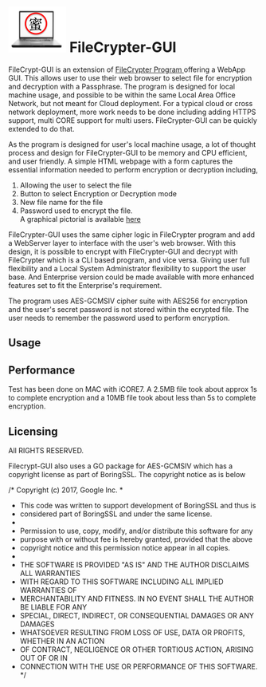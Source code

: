 # <img src="https://github.com/maxng07/filecrypter-gui/blob/master/avatar-pcmi.png"> FileCrypter-GUI
FileCrypt-GUI is an extension of <a href="https://github.com/maxng07/FileCrypter"> FileCrypter Program </a> offering a WebApp GUI. This allows user to use their web browser to select file for encryption and decryption with a Passphrase. The program is designed for local machine usage, and possible to be within the same Local Area Office Network, but not meant for Cloud deployment. For a typical cloud or cross network deployment, more work needs to be done including adding HTTPS support, multi CORE support for multi users. FileCrypter-GUI can be quickly extended to do that. 

As the program is designed for user's local machine usage, a lot of thought process and design for FileCrypter-GUI to be memory and CPU efficient, and user friendly. A simple HTML webpage with a form captures the essential information needed to perform encryption or decryption including, 
1. Allowing the user to select the file
2. Button to select Encryption or Decryption mode
3. New file name for the file
4. Password used to encrypt the file. <br />
A graphical pictorial is available <a href="https://github.com/maxng07/filecrypter-gui/blob/master/tutorial/filecrypt-gui.png"> here </a>

FileCrypter-GUI uses the same cipher logic in FileCrypter program and add a WebServer layer to interface with the user's web browser. With this design, it is possible to encrypt with FileCrypter-GUI and decrypt with FileCrypter which is a CLI based program, and vice versa. Giving user full flexibility and a Local System Administrator flexibility to support the user base. And Enterprise version could be made available with more enhanced features set to fit the Enterprise's requirement.

The program uses AES-GCMSIV cipher suite with AES256 for encryption and the user's secret password is not stored within the ecrypted file. The user needs to remember the password used to perform encryption.

<h2>Usage </h2>

<h2> Performance </h2>
Test has been done on MAC with iCORE7. A 2.5MB file took about approx 1s to complete encryption and a 10MB file took about less than 5s to complete encryption.

<h2>Licensing </h2>
 All RIGHTS RESERVED.
 
 Filecrypt-GUI also uses a GO package for AES-GCMSIV which has a copyright license as part of BoringSSL. The copyright notice as is below
<p>

/* Copyright (c) 2017, Google Inc.
 *
 * This code was written to support development of BoringSSL and thus is
 * considered part of BoringSSL and under the same license.
 *
 * Permission to use, copy, modify, and/or distribute this software for any
 * purpose with or without fee is hereby granted, provided that the above
 * copyright notice and this permission notice appear in all copies.
 *
 * THE SOFTWARE IS PROVIDED "AS IS" AND THE AUTHOR DISCLAIMS ALL WARRANTIES
 * WITH REGARD TO THIS SOFTWARE INCLUDING ALL IMPLIED WARRANTIES OF
 * MERCHANTABILITY AND FITNESS. IN NO EVENT SHALL THE AUTHOR BE LIABLE FOR ANY
 * SPECIAL, DIRECT, INDIRECT, OR CONSEQUENTIAL DAMAGES OR ANY DAMAGES
 * WHATSOEVER RESULTING FROM LOSS OF USE, DATA OR PROFITS, WHETHER IN AN ACTION
 * OF CONTRACT, NEGLIGENCE OR OTHER TORTIOUS ACTION, ARISING OUT OF OR IN
 * CONNECTION WITH THE USE OR PERFORMANCE OF THIS SOFTWARE. */ 

